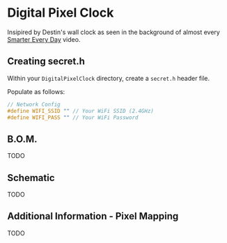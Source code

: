 # Digital Pixel Clock
Insipired by Destin's wall clock as seen in the background of almost every [Smarter Every Day](https://www.youtube.com/@smartereveryday) video.

## Creating secret.h
Within your `DigitalPixelClock` directory, create a `secret.h` header file.  

Populate as follows:
```c++
// Network Config
#define WIFI_SSID "" // Your WiFi SSID (2.4GHz)
#define WIFI_PASS "" // Your WiFi Password
```

## B.O.M.  
TODO

## Schematic  
TODO

## Additional Information - Pixel Mapping
TODO